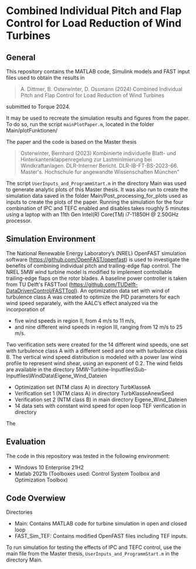 # Combined Individual Pitch and Flap Control for Load Reduction of Wind Turbines 
## General

This repository contains the MATLAB code, Simulink models and FAST input files used to obtain the results in 
> A. Dittmer, B. Osterwinter, D. Ossmann (2024) Combined Individual Pitch and Flap Control for Load Reduction of Wind Turbines

submitted to Torque 2024.

It may be used to recreate the simulation results and figures from the paper. To do so, run the script `mainPlotPaper.m`, located in the folder Main/plotFunktionen/

The paper and the code is based on the Master thesis 
> Osterwinter, Bernhard (2023) Kombinierte individuelle Blatt- und Hinterkantenklappenregelung zur Lastminimierung bei Windkraftanlagen. DLR-Interner Bericht. DLR-IB-FT-BS-2023-66. Master's. Hochschule fur angewandte Wissenschaften München"

The script `UserInputs_and_ProgrammStart.m` in the directory Main was used to generate analytic plots of this Master thesis. It was also run to create the simulation data saved in the folder Main/Post_processing_for_plots used as inputs to create the plots of the paper. Running the simulation for the four combination of IPC and TEFC enabled and disables takes roughly 5 minutes using a laptop with an 11th Gen Intel(R) Core(TM) i7-11850H @ 2.50GHz processor.

## Simulation Environment

The National Renewable Energy Laboratory’s (NREL) OpenFAST simulation software (https://github.com/OpenFAST/openfast) is used to investigate the benefits of combining individual pitch and trailing-edge flap control. The NREL 5MW wind turbine model is  modified to implement controllable trailing-edge flaps on the rotor blades.
A baseline power controller is taken from TU Delft's FASTTool (https://github.com/TUDelft-DataDrivenControl/FASTTool). An optimization data set with wind of turbulence class A was created to optimize the PID
parameters for each wind speed separately, with the AALC’s effect analyzed via the incorporation of 
* five wind speeds in region II, from 4 m/s to 11 m/s, 
* and nine different wind speeds in region III, ranging from 12 m/s to 25 m/s. 

Two verification sets were created for the 14 different wind speeds, one set with turbulence class A with a different seed and one with turbulence class B.
The vertical wind speed distribution is modeled with a power law wind profile to represent wind shear, using an exponent of 0.2. The wind fields are available in the directory 5MW-Turbine-Inputfiles\Sub-Inputfiles\WindData\Eigene_Wind_Dateien
* Optimization set (NTM class A) in directory TurbKlasseA
* Verification set 1 (NTM class A) in directory TurbKlasseAnewSeed
* Verification set 2 (NTM class B) in main directory Eigene_Wind_Dateien
* 14 data sets with constant wind speed for open loop TEF verification in directory

The  

## Evaluation 

The code in this repository was tested in the following environment:

* Windows 10 Enterprise 21H2
* Matlab 2021b (Toolboxes used: Control System Toolbox and Optimization Toolbox)

## Code Overwiew

Directories

* Main: Contains MATLAB code for turbine simulation in open and closed loop
* FAST_Sim_TEF: Contains modified OpenFAST files including TEF inputs. 

To run simulation for testing the effects of IPC and TEFC control, use the main file from the Master thesis, `UserInputs_and_ProgrammStart.m` in the directory Main.


